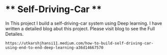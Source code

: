 #                                                                   ** Self-Driving-Car ** 


In This project I build a self-driving-car system using Deep learning.
I have written a detailed blog abut this project. Please visit blog to see the Full Detailes.

    https://utkarshjhansi11.medium.com/how-to-build-self-driving-car-using-end-to-end-deep-learning-a36d14667570
 
    
